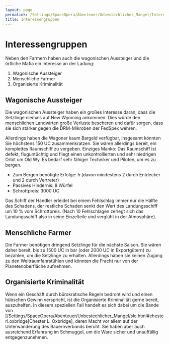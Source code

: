 ```yaml
---
layout: page
permalink: /Settings/SpaceOpera/Abenteuer/Unbestechlicher_Mangel/Interessengruppen
title: Interessengruppen
---
```


# Interessengruppen

Neben den Farmern haben auch die wagonischen Aussteiger und die örtliche Mafia ein Interesse an der Ladung:

1. Wagonische Aussteiger
2. Menschliche Farmer
3. Organisierte Kriminalität

## Wagonische Aussteiger

Die wagonischen Aussteiger haben ein großes Interesse daran, dass die Setzlinge niemals auf New Wyoming ankommen. Dies würde den menschlichen Landwirten große Verluste bescheren und dafür sorgen, dass sie sich stärker gegen die DRM-Mikroben der FedSpex wehren.

Allerdings haben die Wagoner kaum Bargeld verfügbar, insgesamt könnten Sie höchstens 150 UC zusammenkratzen. Sie wären allerdings bereit, ein komplettes Raumschiff zu vergeben. Einziges Manko: Das Raumschiff ist defekt, fluguntüchtig und fliegt einen unkontrollierten und sehr niedrigen Orbit um Old Wy. Es bedarf sehr fähiger Techniker und Piloten, um es zu bergen.

- Zum Bergen benötigte Erfolge: 5 (davon mindestens 2 durch Entdecker und 2 durch Vertreter)
- Passives Hindernis: 8 Würfel
- Schrottpreis: 3000 UC

Das Schiff der Händler erleidet bei einem Fehlschlag immer nur die Hälfte des Schadens, der restliche Schaden senkt den Wert des Landungsschiff um 10 % vom Schrottpreis. (Nach 10 Fehlschlägen zerlegt sich das Landungsschiff also in seine Einzelteile und verglüht in der Atmosphäre).

## Menschliche Farmer

Die Farmer benötigen dringend Setzlinge für die nächste Saison. Sie wären daher bereit, bis zu 1500 UC in bar (oder 2000 UC in Exportgütern) zu bezahlen, um die Setzlinge zu erhalten. Allerdings haben sie keinen Zugang zu den Weltraumfahrstühlen und könnten die Fracht nur von der Planetenoberfläche aufnehmen.

## Organisierte Kriminalität

Wenn ein Geschäft durch bürokratische Regeln bedroht wird und einen hübschen Gewinn verspricht, ist die Organisierte Kriminalität gerne bereit, auszuhelfen. In diesem speziellen Fall handelt es sich dabei um die Bande von [/Settings/SpaceOpera/Abenteuer/Unbestechlicher_Mangel/slc.html#chesterl.oxbridge[Chester L. Oxbridge], deren Macht vor allem auf der Unterwanderung des Bauernverbands beruht. Sie haben aber auch ausreichend Erfahrung im Schmuggel, um die Ware sicher und unauffällig entgegenzunehmen.
